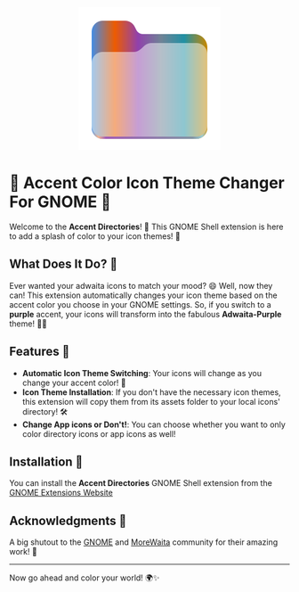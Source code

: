 <div align="center">
    <img src="logo.png" alt="Accent Icons Logo" />
</div>

# 🎨 Accent Color Icon Theme Changer For GNOME 🌈

Welcome to the **Accent Directories**! 🎉 This GNOME Shell extension is here to add a splash of color to your icon
themes! 🌟

## What Does It Do? 🤔

Ever wanted your adwaita icons to match your mood? 😄 Well, now they can! This extension automatically changes your icon
theme based on the accent color you choose in your GNOME settings. So, if you switch to a **purple** accent, your icons
will transform into the fabulous **Adwaita-Purple** theme! 💜✨

## Features 🚀

- **Automatic Icon Theme Switching**: Your icons will change as you change your accent color! 🎨
- **Icon Theme Installation**: If you don't have the necessary icon themes, this extension will copy them from its
  assets folder to your local icons' directory! 🛠️
- **Change App icons or Don't!**: You can choose whether you want to only color directory icons or app icons as well!

## Installation 💾

You can install the **Accent Directories** GNOME Shell extension from
the [GNOME Extensions Website](https://extensions.gnome.org/extension/7535/accent-directories/)

## Acknowledgments 🙏

A big shutout to the [GNOME](https://gnome.org) and [MoreWaita](https://github.com/somepaulo/MoreWaita) community for
their amazing work! 💖

---

Now go ahead and color your world! 🌍✨
